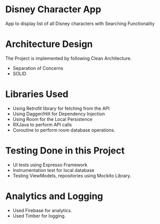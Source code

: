 # Disney Character App

App to display list of all Disney characters with Searching Functionality

# Architecture Design

The Project is implemented by following Clean Architecture.

- Separation of Concerns
- SOLID 

# Libraries Used

- Using Retrofit library for fetching from the API
- Using Dagger/Hilt for Dependency Injection
- Using Room for the Local Persistence
- RXJava to perform API calls  
- Coroutine to perform room database operations. 

# Testing Done in this Project

- UI tests using Expresso Framework
- Instrumentation test for local database
- Testing ViewModels, repositories using Mockito Library.

# Analytics and Logging

- Used Firebase for analytics.
- Used Timber for logging.
